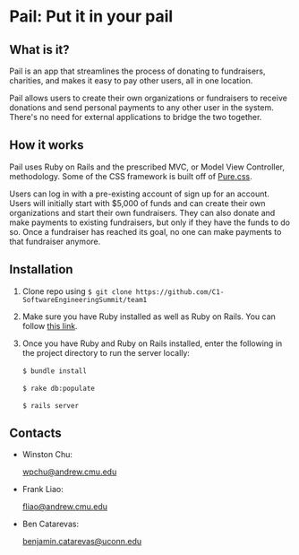 # Pail: Put it in your pail

## What is it?

Pail is an app that streamlines the process of donating to fundraisers, charities, and makes it easy to pay other users, all in one location.

Pail allows users to create their own organizations or fundraisers to receive donations and send personal payments to any other user in the system. There's no need for external applications to bridge the two together.

## How it works

Pail uses Ruby on Rails and the prescribed MVC, or Model View Controller, methodology. Some of the CSS framework is built off of <a href="https://purecss.io/">Pure.css</a>.

Users can log in with a pre-existing account of sign up for an account. Users will initially start with $5,000 of funds and can create their own organizations and start their own fundraisers. They can also donate and make payments to existing fundraisers, but only if they have the funds to do so. Once a fundraiser has reached its goal, no one can make payments to that fundraiser anymore.

## Installation

1. Clone repo using `$ git clone https://github.com/C1-SoftwareEngineeringSummit/team1`

2. Make sure you have Ruby installed as well as Ruby on Rails. You can follow <a href="https://www.tutorialspoint.com/ruby-on-rails/rails-installation.htm">this link</a>.

3. Once you have Ruby and Ruby on Rails installed, enter the following in the project directory to run the server locally:

&nbsp;&nbsp;&nbsp;&nbsp;&nbsp;&nbsp;`$ bundle install`

&nbsp;&nbsp;&nbsp;&nbsp;&nbsp;&nbsp;`$ rake db:populate`

&nbsp;&nbsp;&nbsp;&nbsp;&nbsp;&nbsp;`$ rails server`

## Contacts

- Winston Chu:

&nbsp;&nbsp;&nbsp;&nbsp;&nbsp;&nbsp;<a href="mailto:wpchu@andrew.cmu.edu">wpchu@andrew.cmu.edu</a>

- Frank Liao:

&nbsp;&nbsp;&nbsp;&nbsp;&nbsp;&nbsp;<a href="mailto:fliao@andrew.cmu.edu">fliao@andrew.cmu.edu</a>

- Ben Catarevas:

&nbsp;&nbsp;&nbsp;&nbsp;&nbsp;&nbsp;<a href="mailto:benjamin.catarevas@uconn.edu">benjamin.catarevas@uconn.edu</a>
